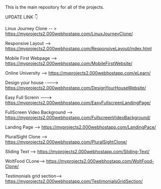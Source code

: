 This is the main repository for all of the projects.

UPDATE LINK 👇

Linux Journey Clone -- > https://myprojects2.000webhostapp.com/LinuxJourneyClone/

Responsive Layout --> https://myprojects2.000webhostapp.com/ResponsiveLayout/index.html 

Mobile First Webpage --> https://myprojects2.000webhostapp.com/MobileFirstWebsite/

Online University -->  https://myprojects2.000webhostapp.com/eLearn/

Design your house ----> https://myprojects2.000webhostapp.com/DesignYourHouseWebsite/

Easy Full Screnn ---> https://myprojects2.000webhostapp.com/EasyFullscreenLandingPage/

FullScreen Video Background --> https://myprojects2.000webhostapp.com/FullscreenVideoBackground/

Landing Page --> https://myprojects2.000webhostapp.com/LandingPace/

PluralSight Clone --> https://myprojects2.000webhostapp.com/PluralSightClone/

Sliding Text --> https://myprojects2.000webhostapp.com/Sliding-Text/

WoltFood CLone--> https://myprojects2.000webhostapp.com/WoltFood-Clone/

Testimonials grid section--> https://myprojects2.000webhostapp.com/TestimonialsGridSection/







